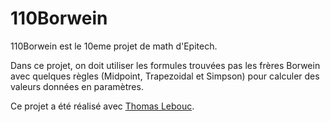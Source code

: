 # 110Borwein
 110Borwein est le 10eme projet de math d'Epitech.
 
 Dans ce projet, on doit utiliser les formules trouvées pas les frères Borwein avec quelques règles (Midpoint, Trapezoidal et Simpson) pour calculer des valeurs données en paramètres.
 
 Ce projet a été réalisé avec [Thomas Lebouc](https://github.com/OrionPX4k).
